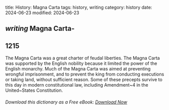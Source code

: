 title: History: Magna Carta
tags: history, writing
category: history
date: 2024-06-23
modified: 2024-06-23

## _writing_  Magna Carta-
  1215
-
The Magna Carta was a great charter
  of feudal liberties.  The Magna Carta was supported by the English
  nobility because it limited the power of the English monarchy.  Much
  of the Magna Carta was aimed at preventing wrongful imprisonment,
  and to prevent the king from conducting executions or taking land,
  without sufficient reason.  Some of these precepts survive to this day in
  modern constitutional law, including Amendment~4 in the
  United~States Constitution.


###### Download *this* dictionary as a Free eBook: [Download Now]({static}static/SerfHistoryDictionary.pdf)

